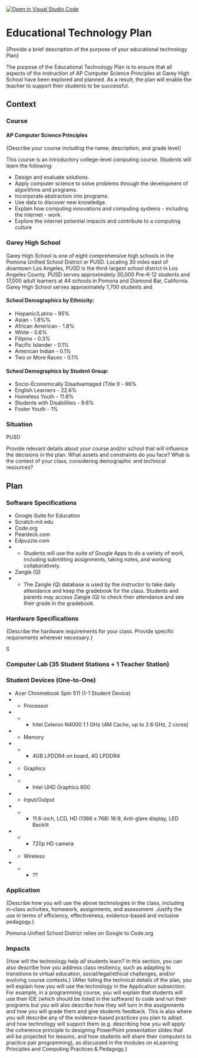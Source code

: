 [![Open in Visual Studio Code](https://classroom.github.com/assets/open-in-vscode-f059dc9a6f8d3a56e377f745f24479a46679e63a5d9fe6f495e02850cd0d8118.svg)](https://classroom.github.com/online_ide?assignment_repo_id=6321873&assignment_repo_type=AssignmentRepo)
# Educational Technology Plan
{Provide a brief description of the purpose of your educational technology Plan}

The purpose of the Educational Technology Plan is to ensure that all aspects of the instruction of AP Computer Science Principles at Garey High School have been explored and planned. As a result, the plan will enable the teacher to support their students to be successful.

## Context
### Course
#### AP Computer Science Principles ###
{Describe your course including the name, description, and grade level}

This course is an introductory college-level computing course. Students will learn the following:
* Design and evaluate solutions.
* Apply computer science to solve problems through the development of algorithms and programs.
* Incorporate abstraction into programs.
* Use data to discover new knowledge.
* Explain how computing innovations and computing systems - including the internet - work.
* Explore the internet potential impacts and contribute to a computing culture

### Garey High School
Garey High School is one of eight comprehensive high schools in the Pomona Unified School District or PUSD. Locating 30 miles east of downtown Los Angeles, PUSD is the third-largest school district in Los Angeles County. PUSD serves approximately 30,000 Pre-K-12 students and 17,000 adult learners at 44 schools in Pomona and Diamond Bar, California. Garey High School serves approximately 1,700 students and 

#### School Demographics by Ethnicity:
* Hispanic/Latino - 95%
* Asian - 1.8%%
* African American - 1.8%
* White - 0.6%
* Filipino - 0.3%
* Pacific Islander - 0.1%
* American Indian - 0.1%
* Two or More Races - 0.1%

#### School Demographics by Student Group:
* Socio-Economically Disadvantaged (Title I) - 96%
* English Learners - 22.6%
* Homeless Youth - 11.8%
* Students with Disabilities - 9.6% 
* Foster Youth - 1%

### Situation

PUSD 

Provide relevant details about your course and/or school that will influence the
decisions in the plan. What assets and constraints do you face? What is the
context of your class, considering demographic and technical resources?

## Plan

### Software Specifications

* Google Suite for Education
* Scratch.mit.edu
* Code.org
* Peardeck.com
* Edpuzzle.com
* * Students will use the suite of Google Apps to do a variety of work, including submitting assignments, taking notes, and working collaboratively.
* Zangle (Q)
* * The Zangle (Q) database is used by the instructor to take daily attendance and keep the gradebook for the class. Students and parents may access Zangle (Q) to check their attendance and see their grade in the gradebook.


### Hardware Specifications

{Describe the hardware requirements for your class. Provide specific requirements
wherever necessary.}

S
### Computer Lab (35 Student Stations + 1 Teacher Station)



### Student Devices (One-to-One)
* Acer Chromebook Spin 511 (1-1 Student Device)
* * Processor
* * * Intel Celeron N4000 1.1 GHz (4M Cache, up to 2.6 GHz, 2 cores)
* * Memory
* * * 4GB LPDDR4 on board, 4G LPDDR4
* * Graphics
* * * Intel UHD Graphics 600
* * Input/Output
* * * 11.6-inch, LCD, HD (1366 x 768) 16:9, Anti-glare display, LED Backlit
* * * 720p HD camera
*  * Wireless
* * * ??

### Application

{Describe how you will use the above technologies in the class, including
in-class activities, homework, assignments, and assessment. Justify the use
in terms of efficiency, effectiveness, evidence-based and inclusive pedagogy.}

Pomona Unified School District relies on Google to
Code.org 

### Impacts

{How will the technology help *all* students learn? In this section, you can also
describe how you address class resiliency, such as adapting to
transitions to virtual education, social/legal/ethical challenges,  and/or
evolving course contexts.}
{After listing the technical details of the plan, you will explain how you will use the technology in the Application subsection. For example, in a programming course, you will explain that students will use their IDE (which should be listed in the software) to code and run their programs but you will also describe how they will turn in the assignments and how you will grade them and give students feedback. This is also where you will describe any of the evidence-based practices you plan to adopt and how technology will support them (e.g. describing how you will apply the coherence principle to designing PowerPoint presentation slides that will be projected for lessons, and how students will share their computers to practice pair programming), as discussed in the modules on eLearning Principles and Computing Practices & Pedagogy.}
